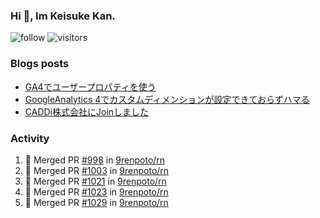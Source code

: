 ### Hi 👋, Im Keisuke Kan.

<!--
**9renpoto/9renpoto** is a ✨ _special_ ✨ repository because its `README.md` (this file) appears on your GitHub profile.

Here are some ideas to get you started:

- 🔭 I’m currently working on ...
- 🌱 I’m currently learning ...
- 👯 I’m looking to collaborate on ...
- 🤔 I’m looking for help with ...
- 💬 Ask me about ...
- 📫 How to reach me: ...
- 😄 Pronouns: ...
- ⚡ Fun fact: ...
-->

![follow](https://img.shields.io/github/followers/9renpoto?label=Follow&style=social)
![visitors](https://komarev.com/ghpvc/?username=9renpoto&label=Profile%20views&color=0e75b6&style=flat)

### Blogs posts

<!-- BLOG-POST-LIST:START -->
- [GA4でユーザープロパティを使う](https://9renpoto.dev/2021/02/21/google-analytics-4-user-properties/)
- [GoogleAnalytics 4でカスタムディメンションが設定できておらずハマる](https://9renpoto.dev/2021/02/13/google-analytics-4/)
- [CADDi株式会社にJoinしました](https://9renpoto.dev/2020/12/05/join/)
<!-- BLOG-POST-LIST:END -->

### Activity

<!--START_SECTION:activity-->
1. 🎉 Merged PR [#998](https://github.com/9renpoto/rn/pull/998) in [9renpoto/rn](https://github.com/9renpoto/rn)
2. 🎉 Merged PR [#1003](https://github.com/9renpoto/rn/pull/1003) in [9renpoto/rn](https://github.com/9renpoto/rn)
3. 🎉 Merged PR [#1021](https://github.com/9renpoto/rn/pull/1021) in [9renpoto/rn](https://github.com/9renpoto/rn)
4. 🎉 Merged PR [#1023](https://github.com/9renpoto/rn/pull/1023) in [9renpoto/rn](https://github.com/9renpoto/rn)
5. 🎉 Merged PR [#1029](https://github.com/9renpoto/rn/pull/1029) in [9renpoto/rn](https://github.com/9renpoto/rn)
<!--END_SECTION:activity-->

<!--START_SECTION:waka-->
<!--END_SECTION:waka-->